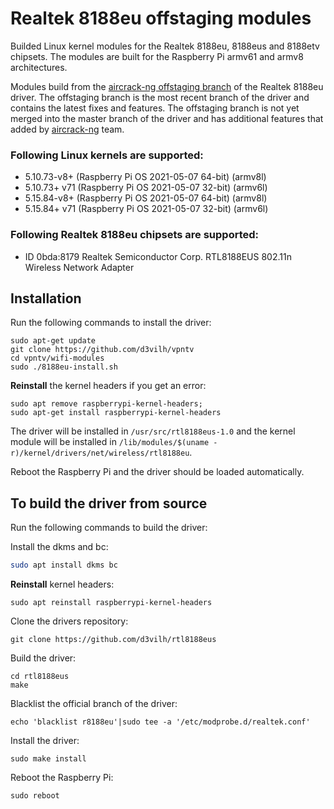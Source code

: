 # Realtek 8188eu offstaging modules
Builded Linux kernel modules for the Realtek 8188eu, 8188eus and 8188etv chipsets. The modules are built for the Raspberry Pi armv61 and armv8 architectures.

Modules build from the [aircrack-ng offstaging branch](https://github.com/aircrack-ng/rtl8188eus) of the Realtek 8188eu driver. The offstaging branch is the most recent branch of the driver and contains the latest fixes and features. The offstaging branch is not yet merged into the master branch of the driver and has additional features that added by [aircrack-ng](https://github.com/aircrack-ng) team.

### Following Linux kernels are supported:
* 5.10.73-v8+ (Raspberry Pi OS 2021-05-07 64-bit) (armv8l)
* 5.10.73+ v71 (Raspberry Pi OS 2021-05-07 32-bit) (armv6l)
* 5.15.84-v8+ (Raspberry Pi OS 2021-05-07 64-bit) (armv8l)
* 5.15.84+ v71 (Raspberry Pi OS 2021-05-07 32-bit) (armv6l)

### Following Realtek 8188eu chipsets are supported:
* ID 0bda:8179 Realtek Semiconductor Corp. RTL8188EUS 802.11n Wireless Network Adapter

## Installation
Run the following commands to install the driver:
```
sudo apt-get update
git clone https://github.com/d3vilh/vpntv
cd vpntv/wifi-modules
sudo ./8188eu-install.sh
```
**Reinstall** the kernel headers if you get an error:
```
sudo apt remove raspberrypi-kernel-headers;
sudo apt-get install raspberrypi-kernel-headers
```

The driver will be installed in `/usr/src/rtl8188eus-1.0` and the kernel module will be installed in `/lib/modules/$(uname -r)/kernel/drivers/net/wireless/rtl8188eu`.

Reboot the Raspberry Pi and the driver should be loaded automatically.

## To build the driver from source
Run the following commands to build the driver:

Install the dkms and bc:
```bash
sudo apt install dkms bc
```
**Reinstall** kernel headers:
```
sudo apt reinstall raspberrypi-kernel-headers
```
Clone the drivers repository:
```
git clone https://github.com/d3vilh/rtl8188eus
```
Build the driver:
```
cd rtl8188eus
make
```
Blacklist the official branch of the driver:
```
echo 'blacklist r8188eu'|sudo tee -a '/etc/modprobe.d/realtek.conf'
```
Install the driver:
```
sudo make install
```
Reboot the Raspberry Pi:
```
sudo reboot
```


